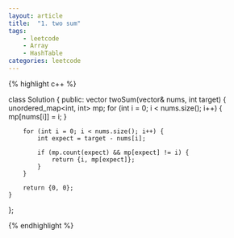 ```yaml
---
layout: article
title:  "1. two sum"
tags: 
    - leetcode
    - Array
    - HashTable
categories: leetcode
---
```



{% highlight c++ %}

class Solution {
public:
    vector<int> twoSum(vector<int>& nums, int target) {
        unordered_map<int, int> mp;
        for (int i = 0; i < nums.size(); i++) {
            mp[nums[i]] = i;
        }
        
        for (int i = 0; i < nums.size(); i++) {
            int expect = target - nums[i];
            
            if (mp.count(expect) && mp[expect] != i) {
                return {i, mp[expect]};
            }
        }
        
        return {0, 0};
    }
};

{% endhighlight %}
